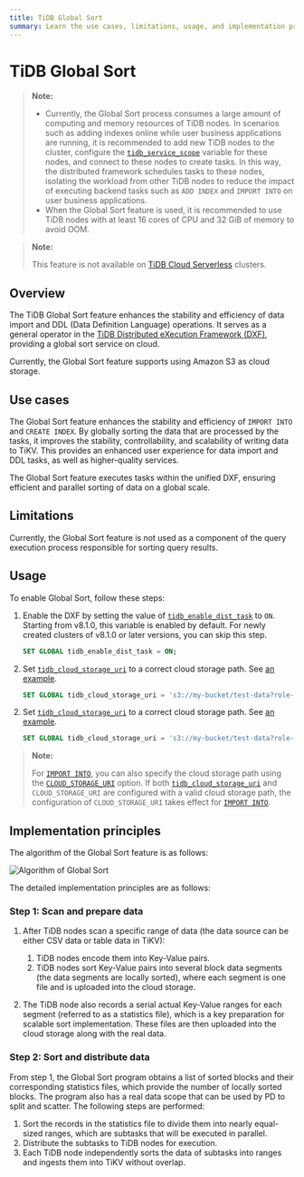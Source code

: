 ```yaml
---
title: TiDB Global Sort
summary: Learn the use cases, limitations, usage, and implementation principles of the TiDB Global Sort.
---
```


<!-- markdownlint-disable MD029 -->
<!-- markdownlint-disable MD046 -->

# TiDB Global Sort

> **Note:**
>
> - Currently, the Global Sort process consumes a large amount of computing and memory resources of TiDB nodes. In scenarios such as adding indexes online while user business applications are running, it is recommended to add new TiDB nodes to the cluster, configure the [`tidb_service_scope`](/system-variables.md#tidb_service_scope-new-in-v740) variable for these nodes, and connect to these nodes to create tasks. In this way, the distributed framework schedules tasks to these nodes, isolating the workload from other TiDB nodes to reduce the impact of executing backend tasks such as `ADD INDEX` and `IMPORT INTO` on user business applications.
> - When the Global Sort feature is used, it is recommended to use TiDB nodes with at least 16 cores of CPU and 32 GiB of memory to avoid OOM.

> **Note:**
>
> This feature is not available on [TiDB Cloud Serverless](https://docs.pingcap.com/tidbcloud/select-cluster-tier#tidb-serverless) clusters.

## Overview

The TiDB Global Sort feature enhances the stability and efficiency of data import and DDL (Data Definition Language) operations. It serves as a general operator in the [TiDB Distributed eXecution Framework (DXF)](/tidb-distributed-execution-framework.md), providing a global sort service on cloud.

Currently, the Global Sort feature supports using Amazon S3 as cloud storage.

## Use cases

The Global Sort feature enhances the stability and efficiency of `IMPORT INTO` and `CREATE INDEX`. By globally sorting the data that are processed by the tasks, it improves the stability, controllability, and scalability of writing data to TiKV. This provides an enhanced user experience for data import and DDL tasks, as well as higher-quality services.

The Global Sort feature executes tasks within the unified DXF, ensuring efficient and parallel sorting of data on a global scale.

## Limitations

Currently, the Global Sort feature is not used as a component of the query execution process responsible for sorting query results.

## Usage

To enable Global Sort, follow these steps:

1. Enable the DXF by setting the value of [`tidb_enable_dist_task`](/system-variables.md#tidb_enable_dist_task-new-in-v710) to `ON`. Starting from v8.1.0, this variable is enabled by default. For newly created clusters of v8.1.0 or later versions, you can skip this step.

    ```sql
    SET GLOBAL tidb_enable_dist_task = ON;
    ```

<CustomContent platform="tidb">

2. Set [`tidb_cloud_storage_uri`](/system-variables.md#tidb_cloud_storage_uri-new-in-v740) to a correct cloud storage path. See [an example](/br/backup-and-restore-storages.md).

    ```sql
    SET GLOBAL tidb_cloud_storage_uri = 's3://my-bucket/test-data?role-arn=arn:aws:iam::888888888888:role/my-role'
    ```

</CustomContent>
<CustomContent platform="tidb-cloud">

2. Set [`tidb_cloud_storage_uri`](/system-variables.md#tidb_cloud_storage_uri-new-in-v740) to a correct cloud storage path. See [an example](https://docs.pingcap.com/tidb/stable/backup-and-restore-storages).

    ```sql
    SET GLOBAL tidb_cloud_storage_uri = 's3://my-bucket/test-data?role-arn=arn:aws:iam::888888888888:role/my-role'
    ```

</CustomContent>

> **Note:**
>
> For [`IMPORT INTO`](/sql-statements/sql-statement-import-into.md), you can also specify the cloud storage path using the [`CLOUD_STORAGE_URI`](/sql-statements/sql-statement-import-into.md#withoptions) option. If both [`tidb_cloud_storage_uri`](/system-variables.md#tidb_cloud_storage_uri-new-in-v740) and `CLOUD_STORAGE_URI` are configured with a valid cloud storage path, the configuration of `CLOUD_STORAGE_URI` takes effect for [`IMPORT INTO`](/sql-statements/sql-statement-import-into.md).

## Implementation principles

The algorithm of the Global Sort feature is as follows:

![Algorithm of Global Sort](/media/dist-task/global-sort.jpeg)

The detailed implementation principles are as follows:

### Step 1: Scan and prepare data

1. After TiDB nodes scan a specific range of data (the data source can be either CSV data or table data in TiKV):

    1. TiDB nodes encode them into Key-Value pairs.
    2. TiDB nodes sort Key-Value pairs into several block data segments (the data segments are locally sorted), where each segment is one file and is uploaded into the cloud storage.

2. The TiDB node also records a serial actual Key-Value ranges for each segment (referred to as a statistics file), which is a key preparation for scalable sort implementation. These files are then uploaded into the cloud storage along with the real data.

### Step 2: Sort and distribute data

From step 1, the Global Sort program obtains a list of sorted blocks and their corresponding statistics files, which provide the number of locally sorted blocks. The program also has a real data scope that can be used by PD to split and scatter. The following steps are performed:

1. Sort the records in the statistics file to divide them into nearly equal-sized ranges, which are subtasks that will be executed in parallel.
2. Distribute the subtasks to TiDB nodes for execution.
3. Each TiDB node independently sorts the data of subtasks into ranges and ingests them into TiKV without overlap.
